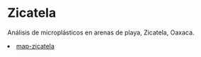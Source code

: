 # Zicatela
Análisis de microplásticos en arenas de playa, Zicatela, Oaxaca. 

<li><a href="qgis2web_2023_08_10-19_32_50_062494/index.html">map-zicatela</a></li>
